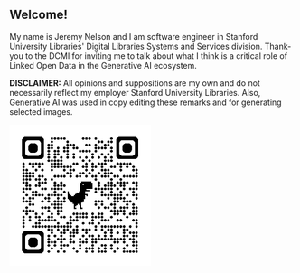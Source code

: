 ## Welcome!
My name is Jeremy Nelson and I am software engineer in Stanford University 
Libraries' Digital Libraries Systems and Services division. Thank-you to the DCMI for
inviting me to talk about what I think is a critical 
role of Linked Open Data in the Generative AI ecosystem.

**DISCLAIMER:** All opinions and suppositions are my own and do not necessarily reflect my
employer Stanford University Libraries. Also, Generative AI was used in 
copy editing these remarks and for generating selected images.

<img src="static/img/qr-code.png" alt="Presentation QR code" style="width: 250px">
